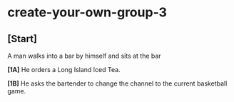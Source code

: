 # create-your-own-group-3

## [Start]

A man walks into a bar by himself and sits at the bar

**[1A]** He orders a Long Island Iced Tea.

**[1B]** He asks the bartender to change the channel to the current basketball game.
